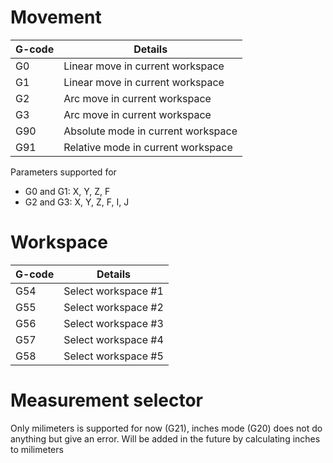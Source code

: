 # Movement

| G-code | Details |
| --------------|---------|
| G0 | Linear move in current workspace |
| G1 | Linear move in current workspace |
| G2 | Arc move in current workspace |
| G3 | Arc move in current workspace |
| G90 | Absolute mode in current workspace |
| G91 | Relative mode in current workspace |

Parameters supported for
* G0 and G1: X, Y, Z, F
* G2 and G3: X, Y, Z, F, I, J


# Workspace
| G-code | Details |
| --------------|---------|
| G54 | Select workspace #1 |
| G55 | Select workspace #2 |
| G56 | Select workspace #3 |
| G57 | Select workspace #4 |
| G58 | Select workspace #5 |

# Measurement selector
Only milimeters is supported for now (G21), inches mode (G20) does not do anything but give an error. Will be added in the future by calculating inches to milimeters
